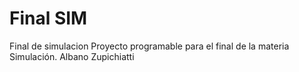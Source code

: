 # Final SIM
Final de simulacion
Proyecto programable para el final de la materia Simulación.
Albano Zupichiatti
